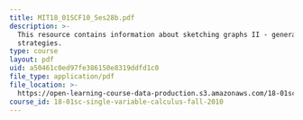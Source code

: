 ```yaml
---
title: MIT18_01SCF10_Ses28b.pdf
description: >-
  This resource contains information about sketching graphs II - general
  strategies.
type: course
layout: pdf
uid: a50461c0ed97fe386150e8319ddfd1c0
file_type: application/pdf
file_location: >-
  https://open-learning-course-data-production.s3.amazonaws.com/18-01sc-single-variable-calculus-fall-2010/a50461c0ed97fe386150e8319ddfd1c0_MIT18_01SCF10_Ses28b.pdf
course_id: 18-01sc-single-variable-calculus-fall-2010
---
```

